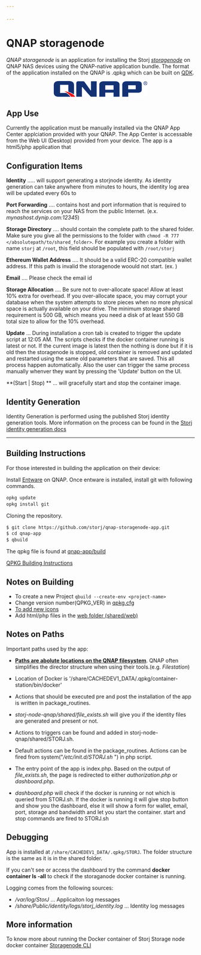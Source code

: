 ```yaml
---

---
```




# QNAP storagenode

*QNAP storagenode* is an application for installing the Storj *[storagenode](https://documentation.storj.io/setup/cli/storage-node)* on QNAP NAS devices using the QNAP-native application bundle. The format of the application installed on the QNAP is .qpkg which can be built on [QDK](https://github.com/qnap-dev/QDK#installation).



<p align="center"><img src="README.assets/qnap_logo.png" alt="qnap_logo" /></p>



## App Use

Currently the application must be manually installed via the QNAP App Center applciation provided with your QNAP.  The App Center is accessable from the Web UI (Desktop) provided from your device.  The app is a html5/php application that 



## Configuration Items

**Identity** .....  will support generating a storjnode identity.  As identity generation can take anywhere from minutes to hours, the identity log area will be updated every 60s to 

**Port Forwarding** .... contains host and port information that is required to reach the services on your NAS from the public Internet. (e.x. *mynashost.dynip.com:12345*)

**Storage Directory** .... should contain the complete path to the shared folder. Make sure you give all the permissions to the folder with `chmod -R 777 </absolutepath/to/shared_folder>`. For example you create a folder with name `storj` at `/root`, this field should be populated with `/root/storj`

**Ethereum Wallet Address** .... It should be a valid ERC-20 compatible wallet address. If this path is invalid the storagenode woould not start. (ex. )

**Email** .... Please check the email id

**Storage Allocation** .... Be sure not to over-allocate space! Allow at least 10% extra for overhead. If you over-allocate space, you may corrupt your database when the system attempts to store pieces when no more physical space is actually available on your drive. The minimum storage shared requirement is 500 GB, which means you need a disk of at least 550 GB total size to allow for the 10% overhead.

**Update** ... During installation a cron tab is created to trigger the update script at 12:05 AM. The scripts checks if the docker container running is latest or not. If the current image is latest then the nothing is done but if it is old then the storagenode is stopped, old container is removed and updated and restarted using the same old parameters that are saved. This all process happen automatically. Also the user can trigger the same process manually whenver they want by pressing the 'Update' button on the UI. 

**(Start | Stop) ** ... will gracefully start and stop the container image.


## Identity Generation

Identity Generation is performed using the published Storj identity generation tools.  More information on the process can be found in the [Storj identity generation docs](https://documentation.storj.io/dependencies/identity)



------



## Building Instructions

For those interested in building the application on their device:

Install [Entware](https://www.qnapclub.eu/en/qpkg/556) on QNAP.
Once entware is installed, install git with following commands.

```sh
opkg update
opkg install git
```

Cloning the repository.

```bash
$ git clone https://github.com/storj/qnap-storagenode-app.git
$ cd qnap-app
$ qbuild
```
The qpkg file is found at [qnap-app/build](storj-node-qnap/build)

[QPKG Building Instructions](https://edhongcy.gitbooks.io/qdk-quick-start-guide/content/build-your-own-qpkg.html)



## Notes on Building

- To create a new Project `qbuild --create-env <project-name>`
- Change version number(QPKG_VER) in [qpkg.cfg](qpkg.cfg)
- [To add new icons](https://github.com/qnap-dev/QDK#how-to-add-icons-in-qpkg)
- Add html/php files in the [web folder (shared/web)](shared/web)



## Notes on Paths

 Important paths used by the app:

- <u>**Paths are abolute locations on the QNAP filesystem**</u>.  QNAP often simplifies the director structure when using their tools.(e.g. *Filestation*)
- Location of Docker is '/share/CACHEDEV1_DATA/.qpkg/container-station/bin/docker'
- Actions that should be executed pre and post the installation of the app is written in package_routines.

- *storj-node-qnap/shared/file_exists.sh* will give you if the identity files are generated and present or not.

- Actions to triggers can be found and added in storj-node-qnap/shared/STORJ.sh.

- Default actions can be found in the package_routines.  Actions can be fired from system("*/etc/init.d/STORJ.sh <your-command>*") in php script.

- The entry point of the app is index.php. Based on the output of *file_exists.sh*, the page is redirected to either *authorization.php* or *dashboard.php*.

- *dashboard.php* will check if the docker is running or not which is queried from STORJ.sh. If the docker is running it will give stop button and show you the dashboard, else it will show a form for wallet, email, port, storage and bandwidth and let you start the container.
  start and stop commands are fired to STORJ.sh

  

## Debugging

App is installed at `/share/CACHEDEV1_DATA/.qpkg/STORJ`. The folder structure is the same as it is in the shared folder.

If you can't see or access the dashboard try the command **docker container ls -all** to check if the storaganode docker container is running.

Logging comes from the following sources:

- */var/log/StorJ* ... Applicaiton log messages
- */share/Public/identity/logs/storj_identity.log* ... Identity log messages

  

## More information

To know more about running the Docker container of Storj Storage node docker container [Storagenode CLI](https://documentation.storj.io/setup/cli/storage-node)

